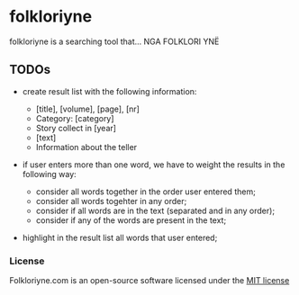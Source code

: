 # folkloriyne

folkloriyne is a searching tool that... NGA FOLKLORI YNË

## TODOs

- create result list with the following information:
	- [title], [volume], [page], [nr]
	- Category: [category]
	- Story collect in [year]
	- [text]
	- Information about the teller

- if user enters more than one word, we have to weight the results in the following way:
	- consider all words together in the order user entered them;
	- consider all words togehter in any order;
	- consider if all words are in the text (separated and in any order);
	- consider if any of the words are present in the text;

- highlight in the result list all words that user entered;

### License

Folkloriyne.com is an open-source software licensed under the [MIT license](http://opensource.org/licenses/MIT)
